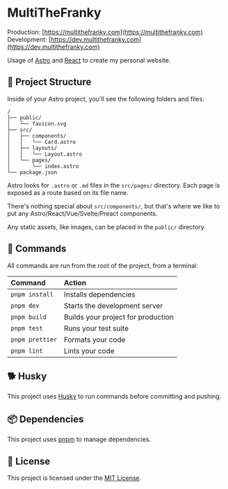 # MultiTheFranky

Production: [https://multithefranky.com](https://multithefranky.com)
Development: [https://dev.multithefranky.com](https://dev.multithefranky.com)

Usage of [Astro](https://astro.build) and [React](https://reactjs.org) to create my personal website.

## 🚀 Project Structure

Inside of your Astro project, you'll see the following folders and files:

```
/
├── public/
│   └── favicon.svg
├── src/
│   ├── components/
│   │   └── Card.astro
│   ├── layouts/
│   │   └── Layout.astro
│   └── pages/
│       └── index.astro
└── package.json
```

Astro looks for `.astro` or `.md` files in the `src/pages/` directory. Each page is exposed as a route based on its file name.

There's nothing special about `src/components/`, but that's where we like to put any Astro/React/Vue/Svelte/Preact components.

Any static assets, like images, can be placed in the `public/` directory.

## 🧞 Commands

All commands are run from the root of the project, from a terminal:

| Command                   | Action                                           |
| :------------------------ | :----------------------------------------------- |
| `pnpm install`            | Installs dependencies                            |
| `pnpm dev`                | Starts the development server                    |
| `pnpm build`              | Builds your project for production               |
| `pnpm test`               | Runs your test suite                             |
| `pnpm prettier`           | Formats your code                                |
| `pnpm lint`               | Lints your code                                  |

## 🐕 Husky

This project uses [Husky](https://typicode.github.io/husky/#/) to run commands before committing and pushing.

## 📦 Dependencies

This project uses [pnpm](https://pnpm.io) to manage dependencies.

## 📝 License

This project is licensed under the [MIT License](./LICENSE).
